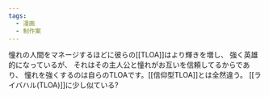 ```yaml
---
tags:
  - 漫画
  - 制作案
---
```

憧れの人間をマネージするほどに彼らの[[TLOA]]はより輝きを増し、
強く英雄的になっているが、
それはその主人公と憧れがお互いを信頼してるからであり、
憧れを強くするのは自らのTLOAです。[[信仰型TLOA]]とは全然違う。
[[ライバハル(TLOA)]]に少し似ている?